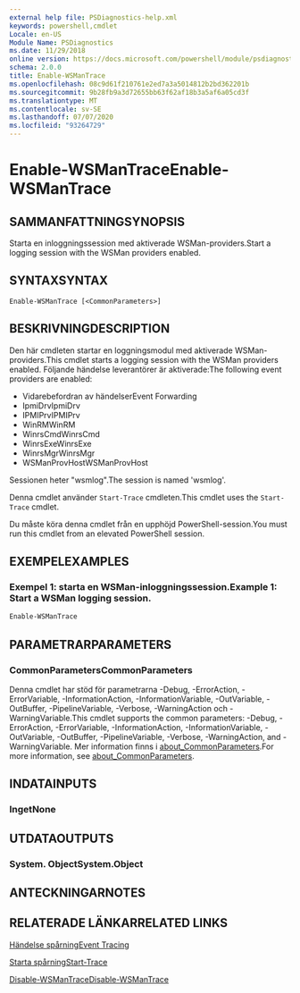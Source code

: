 ```yaml
---
external help file: PSDiagnostics-help.xml
keywords: powershell,cmdlet
Locale: en-US
Module Name: PSDiagnostics
ms.date: 11/29/2018
online version: https://docs.microsoft.com/powershell/module/psdiagnostics/enable-wsmantrace?view=powershell-5.1&WT.mc_id=ps-gethelp
schema: 2.0.0
title: Enable-WSManTrace
ms.openlocfilehash: 08c9d61f210761e2ed7a3a5014812b2bd362201b
ms.sourcegitcommit: 9b28fb9a3d72655bb63f62af18b3a5af6a05cd3f
ms.translationtype: MT
ms.contentlocale: sv-SE
ms.lasthandoff: 07/07/2020
ms.locfileid: "93264729"
---
```

# <span data-ttu-id="c39a9-103">Enable-WSManTrace</span><span class="sxs-lookup"><span data-stu-id="c39a9-103">Enable-WSManTrace</span></span>

## <span data-ttu-id="c39a9-104">SAMMANFATTNING</span><span class="sxs-lookup"><span data-stu-id="c39a9-104">SYNOPSIS</span></span>
<span data-ttu-id="c39a9-105">Starta en inloggningssession med aktiverade WSMan-providers.</span><span class="sxs-lookup"><span data-stu-id="c39a9-105">Start a logging session with the WSMan providers enabled.</span></span>

## <span data-ttu-id="c39a9-106">SYNTAX</span><span class="sxs-lookup"><span data-stu-id="c39a9-106">SYNTAX</span></span>

```
Enable-WSManTrace [<CommonParameters>]
```

## <span data-ttu-id="c39a9-107">BESKRIVNING</span><span class="sxs-lookup"><span data-stu-id="c39a9-107">DESCRIPTION</span></span>
<span data-ttu-id="c39a9-108">Den här cmdleten startar en loggningsmodul med aktiverade WSMan-providers.</span><span class="sxs-lookup"><span data-stu-id="c39a9-108">This cmdlet starts a logging session with the WSMan providers enabled.</span></span> <span data-ttu-id="c39a9-109">Följande händelse leverantörer är aktiverade:</span><span class="sxs-lookup"><span data-stu-id="c39a9-109">The following event providers are enabled:</span></span>

- <span data-ttu-id="c39a9-110">Vidarebefordran av händelser</span><span class="sxs-lookup"><span data-stu-id="c39a9-110">Event Forwarding</span></span>
- <span data-ttu-id="c39a9-111">IpmiDrv</span><span class="sxs-lookup"><span data-stu-id="c39a9-111">IpmiDrv</span></span>
- <span data-ttu-id="c39a9-112">IPMIPrv</span><span class="sxs-lookup"><span data-stu-id="c39a9-112">IPMIPrv</span></span>
- <span data-ttu-id="c39a9-113">WinRM</span><span class="sxs-lookup"><span data-stu-id="c39a9-113">WinRM</span></span>
- <span data-ttu-id="c39a9-114">WinrsCmd</span><span class="sxs-lookup"><span data-stu-id="c39a9-114">WinrsCmd</span></span>
- <span data-ttu-id="c39a9-115">WinrsExe</span><span class="sxs-lookup"><span data-stu-id="c39a9-115">WinrsExe</span></span>
- <span data-ttu-id="c39a9-116">WinrsMgr</span><span class="sxs-lookup"><span data-stu-id="c39a9-116">WinrsMgr</span></span>
- <span data-ttu-id="c39a9-117">WSManProvHost</span><span class="sxs-lookup"><span data-stu-id="c39a9-117">WSManProvHost</span></span>

<span data-ttu-id="c39a9-118">Sessionen heter "wsmlog".</span><span class="sxs-lookup"><span data-stu-id="c39a9-118">The session is named 'wsmlog'.</span></span>

<span data-ttu-id="c39a9-119">Denna cmdlet använder `Start-Trace` cmdleten.</span><span class="sxs-lookup"><span data-stu-id="c39a9-119">This cmdlet uses the `Start-Trace` cmdlet.</span></span>

<span data-ttu-id="c39a9-120">Du måste köra denna cmdlet från en upphöjd PowerShell-session.</span><span class="sxs-lookup"><span data-stu-id="c39a9-120">You must run this cmdlet from an elevated PowerShell session.</span></span>

## <span data-ttu-id="c39a9-121">EXEMPEL</span><span class="sxs-lookup"><span data-stu-id="c39a9-121">EXAMPLES</span></span>

### <span data-ttu-id="c39a9-122">Exempel 1: starta en WSMan-inloggningssession.</span><span class="sxs-lookup"><span data-stu-id="c39a9-122">Example 1: Start a WSMan logging session.</span></span>

```powershell
Enable-WSManTrace
```

## <span data-ttu-id="c39a9-123">PARAMETRAR</span><span class="sxs-lookup"><span data-stu-id="c39a9-123">PARAMETERS</span></span>

### <span data-ttu-id="c39a9-124">CommonParameters</span><span class="sxs-lookup"><span data-stu-id="c39a9-124">CommonParameters</span></span>

<span data-ttu-id="c39a9-125">Denna cmdlet har stöd för parametrarna -Debug, -ErrorAction, -ErrorVariable, -InformationAction, -InformationVariable, -OutVariable, -OutBuffer, -PipelineVariable, -Verbose, -WarningAction och -WarningVariable.</span><span class="sxs-lookup"><span data-stu-id="c39a9-125">This cmdlet supports the common parameters: -Debug, -ErrorAction, -ErrorVariable, -InformationAction, -InformationVariable, -OutVariable, -OutBuffer, -PipelineVariable, -Verbose, -WarningAction, and -WarningVariable.</span></span> <span data-ttu-id="c39a9-126">Mer information finns i [about_CommonParameters](https://go.microsoft.com/fwlink/?LinkID=113216).</span><span class="sxs-lookup"><span data-stu-id="c39a9-126">For more information, see [about_CommonParameters](https://go.microsoft.com/fwlink/?LinkID=113216).</span></span>

## <span data-ttu-id="c39a9-127">INDATA</span><span class="sxs-lookup"><span data-stu-id="c39a9-127">INPUTS</span></span>

### <span data-ttu-id="c39a9-128">Inget</span><span class="sxs-lookup"><span data-stu-id="c39a9-128">None</span></span>

## <span data-ttu-id="c39a9-129">UTDATA</span><span class="sxs-lookup"><span data-stu-id="c39a9-129">OUTPUTS</span></span>

### <span data-ttu-id="c39a9-130">System. Object</span><span class="sxs-lookup"><span data-stu-id="c39a9-130">System.Object</span></span>

## <span data-ttu-id="c39a9-131">ANTECKNINGAR</span><span class="sxs-lookup"><span data-stu-id="c39a9-131">NOTES</span></span>

## <span data-ttu-id="c39a9-132">RELATERADE LÄNKAR</span><span class="sxs-lookup"><span data-stu-id="c39a9-132">RELATED LINKS</span></span>

[<span data-ttu-id="c39a9-133">Händelse spårning</span><span class="sxs-lookup"><span data-stu-id="c39a9-133">Event Tracing</span></span>](/windows/desktop/ETW/event-tracing-portal)

[<span data-ttu-id="c39a9-134">Starta spårning</span><span class="sxs-lookup"><span data-stu-id="c39a9-134">Start-Trace</span></span>](start-trace.md)

[<span data-ttu-id="c39a9-135">Disable-WSManTrace</span><span class="sxs-lookup"><span data-stu-id="c39a9-135">Disable-WSManTrace</span></span>](Disable-WSManTrace.md)
